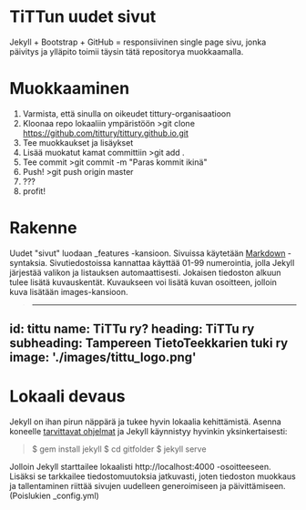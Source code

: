 # TiTTun uudet sivut

Jekyll + Bootstrap + GitHub = responsiivinen single page sivu, jonka päivitys ja ylläpito toimii täysin tätä repositorya muokkaamalla. 

**Muokkaaminen**
===

1. Varmista, että sinulla on oikeudet tittury-organisaatioon
2. Kloonaa repo lokaaliin ympäristöön >git clone https://github.com/tittury/tittury.github.io.git
3. Tee muokkaukset ja lisäykset
4. Lisää muokatut kamat committiin >git add .
5. Tee commit >git commit -m "Paras kommit ikinä"
6. Push! >git push origin master
7. ???
8. profit!

**Rakenne**
===
Uudet "sivut" luodaan _features -kansioon. Sivuissa käytetään [Markdown](https://daringfireball.net/projects/markdown/) -syntaksia. Sivutiedostoissa kannattaa käyttää 01-99 numerointia, jolla Jekyll järjestää valikon ja listauksen automaattisesti. Jokaisen tiedoston alkuun tulee lisätä kuvauskentät. Kuvaukseen voi lisätä kuvan osoitteen, jolloin kuva lisätään images-kansioon. 

>---
id: tittu
name: TiTTu ry?
heading: TiTTu ry  
subheading:  Tampereen TietoTeekkarien tuki ry
image: './images/tittu_logo.png'
---

**Lokaali devaus**
===
Jekyll on ihan pirun näppärä ja tukee hyvin lokaalia kehittämistä. Asenna koneelle [tarvittavat ohjelmat](http://jekyllrb.com/docs/installation/) ja Jekyll käynnistyy hyvinkin yksinkertaisesti:

> $ gem install jekyll
> $ cd gitfolder
> $ jekyll serve

Jolloin Jekyll starttailee lokaalisti http://localhost:4000 -osoitteeseen. Lisäksi se tarkkailee tiedostomuutoksia jatkuvasti, joten tiedoston muokkaus ja tallentaminen riittää sivujen uudelleen generoimiseen ja päivittämiseen. (Poislukien _config.yml)